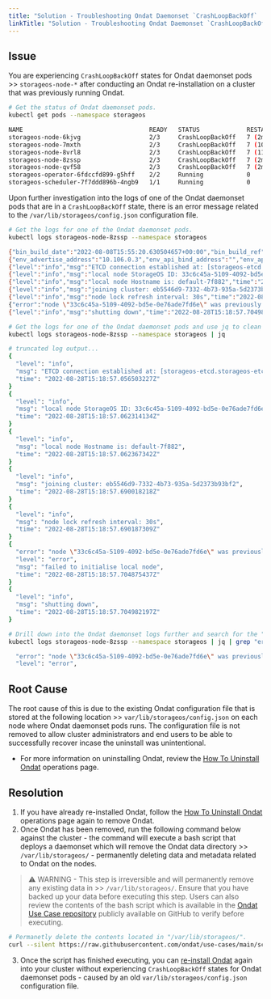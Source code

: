 ```yaml
---
title: "Solution - Troubleshooting Ondat Daemonset `CrashLoopBackOff`  Pod States after Re-installing Ondat"
linkTitle: "Solution - Troubleshooting Ondat Daemonset `CrashLoopBackOff`  Pod States After Re-installing Ondat"
---
```


## Issue

You are experiencing `CrashLoopBackOff` states for Ondat daemonset pods >> `storageos-node-*` after conducting an Ondat re-installation on a cluster that was previously running Ondat.

```bash
# Get the status of Ondat daemonset pods.
kubectl get pods --namespace storageos

NAME                                   READY   STATUS             RESTARTS        AGE
storageos-node-6kjvg                   2/3     CrashLoopBackOff   7 (2m5s ago)    13m
storageos-node-7mxth                   2/3     CrashLoopBackOff   7 (106s ago)    13m
storageos-node-8vrl8                   2/3     CrashLoopBackOff   7 (117s ago)    13m
storageos-node-8zssp                   2/3     CrashLoopBackOff   7 (2m1s ago)    13m
storageos-node-qvf58                   2/3     CrashLoopBackOff   7 (2m13s ago)   13m
storageos-operator-6fdccfd899-g5hff    2/2     Running            0               14m
storageos-scheduler-7f7ddd896b-4ngb9   1/1     Running            0               13m
```

Upon further investigation into the logs of one of the Ondat daemonset pods that are in a `CrashLoopBackOff` state, there is an error message related to the `/var/lib/storageos/config.json` configuration file.

```bash
# Get the logs for one of the Ondat daemonset pods.
kubectl logs storageos-node-8zssp --namespace storageos

{"bin_build_date":"2022-08-08T15:55:20.630504657+00:00","bin_build_ref":"","bin_git_branch":"release/v2.8.2","bin_git_commit_hash":"396dcc6ea2c4a267a33f1204d2836e1aee6f24de","bin_version":"2.8.2","level":"info","msg":"starting StorageOS","time":"2022-08-28T15:18:57.006231412Z"}
{"env_advertise_address":"10.106.0.3","env_api_bind_address":"","env_api_tls_ca":"","env_bind_address":"","env_bootstrap_namespace":"","env_bootstrap_username":"storageos","env_csi_endpoint":"unix:///var/lib/kubelet/plugins_registry/storageos/csi.sock","env_csi_version":"v1","env_dataplane_daemon_dir":"","env_dataplane_dir":"","env_device_dir":"","env_dial_timeout":"","env_disable_crash_reporting":"false","env_disable_telemetry":"false","env_disable_version_check":"false","env_encryption_enabled":"","env_etcd_endpoints":"storageos-etcd.storageos-etcd:2379","env_etcd_namespace":"","env_etcd_tls_client_ca":"/run/storageos/pki/etcd-client-ca.crt","env_etcd_tls_client_cert":"/run/storageos/pki/etcd-client.crt","env_etcd_tls_client_key":"/run/storageos/pki/etcd-client.key","env_etcd_username":"","env_gossip_advertise_address":"","env_gossip_bind_address":"","env_health_grace_period":"","env_health_probe_interval":"","env_health_probe_timeout":"","env_health_tcp_timeout":"","env_hostname":"default-7f882","env_internal_api_advertise_address":"","env_internal_api_bind_address":"","env_internal_tls_ca_cert":"","env_internal_tls_node_cert":"","env_internal_tls_node_key":"","env_io_advertise_address":"","env_io_bind_address":"","env_jaeger_endpoint":"","env_jaeger_service_name":"","env_k8s_config_path":"","env_k8s_distribution":"","env_k8s_enable_scheduler_extender":"true","env_k8s_namespace":"default","env_log_file":"","env_log_format":"json","env_log_level":"info","env_log_size_limit":"","env_nfs_advertise_ip":"","env_nfs_binary_path":"","env_nfs_bind_ip":"","env_nfs_bind_port_base":"","env_nfs_log_size_limit":"","env_node_capacity_interval":"","env_node_lock_ttl":"","env_placement_api_bind_address":"127.0.0.1:5712","env_placement_log_level":"info","env_placement_service_address":"127.0.0.1:5712","env_placement_service_binary_dir":"","env_placement_service_binary_name":"placement","env_prometheus_exporter_bind_address":"","env_prometheus_exporter_username":"","env_prometheus_tls_ca":"","env_root_dir":"","env_socket_dir":"","env_supervisor_advertise_address":"","env_supervisor_bind_address":"","env_volume_lock_ttl":"","level":"info","msg":"environment variables at startup","time":"2022-08-28T15:18:57.006601003Z"}
{"level":"info","msg":"ETCD connection established at: [storageos-etcd.storageos-etcd:2379]","time":"2022-08-28T15:18:57.056503227Z"}
{"level":"info","msg":"local node StorageOS ID: 33c6c45a-5109-4092-bd5e-0e76ade7fd6e","time":"2022-08-28T15:18:57.062314134Z"}
{"level":"info","msg":"local node Hostname is: default-7f882","time":"2022-08-28T15:18:57.062367342Z"}
{"level":"info","msg":"joining cluster: eb5546d9-7332-4b73-935a-5d2373b93bf2","time":"2022-08-28T15:18:57.690018218Z"}
{"level":"info","msg":"node lock refresh interval: 30s","time":"2022-08-28T15:18:57.690187309Z"}
{"error":"node \"33c6c45a-5109-4092-bd5e-0e76ade7fd6e\" was previously a member of cluster id \"26cb5845-93c9-489d-bb80-e4a31791989f\", tried to join another cluster (\"eb5546d9-7332-4b73-935a-5d2373b93bf2\") - aborting startup. To delete all data on the node and join the new cluster, remove the \"/var/lib/storageos/config.json\" directory. To recover this node data, please contact support.","level":"error","msg":"failed to initialise local node","time":"2022-08-28T15:18:57.704875437Z"}
{"level":"info","msg":"shutting down","time":"2022-08-28T15:18:57.704982197Z"}

# Get the logs for one of the Ondat daemonset pods and use jq to clean up the formatting of the logs.
kubectl logs storageos-node-8zssp --namespace storageos | jq

# truncated log output...
{
  "level": "info",
  "msg": "ETCD connection established at: [storageos-etcd.storageos-etcd:2379]",
  "time": "2022-08-28T15:18:57.056503227Z"
}
{
  "level": "info",
  "msg": "local node StorageOS ID: 33c6c45a-5109-4092-bd5e-0e76ade7fd6e",
  "time": "2022-08-28T15:18:57.062314134Z"
}
{
  "level": "info",
  "msg": "local node Hostname is: default-7f882",
  "time": "2022-08-28T15:18:57.062367342Z"
}
{
  "level": "info",
  "msg": "joining cluster: eb5546d9-7332-4b73-935a-5d2373b93bf2",
  "time": "2022-08-28T15:18:57.690018218Z"
}
{
  "level": "info",
  "msg": "node lock refresh interval: 30s",
  "time": "2022-08-28T15:18:57.690187309Z"
}
{
  "error": "node \"33c6c45a-5109-4092-bd5e-0e76ade7fd6e\" was previously a member of cluster id \"26cb5845-93c9-489d-bb80-e4a31791989f\", tried to join another cluster (\"eb5546d9-7332-4b73-935a-5d2373b93bf2\") - aborting startup. To delete all data on the node and join the new cluster, remove the \"/var/lib/storageos/config.json\" directory. To recover this node data, please contact support.",
  "level": "error",
  "msg": "failed to initialise local node",
  "time": "2022-08-28T15:18:57.704875437Z"
}
{
  "level": "info",
  "msg": "shutting down",
  "time": "2022-08-28T15:18:57.704982197Z"
}

# Drill down into the Ondat daemonset logs further and search for the "error" message that is reported.
kubectl logs storageos-node-8zssp --namespace storageos | jq | grep "error"

  "error": "node \"33c6c45a-5109-4092-bd5e-0e76ade7fd6e\" was previously a member of cluster id \"26cb5845-93c9-489d-bb80-e4a31791989f\", tried to join another cluster (\"eb5546d9-7332-4b73-935a-5d2373b93bf2\") - aborting startup. To delete all data on the node and join the new cluster, remove the \"/var/lib/storageos/config.json\" directory. To recover this node data, please contact support.",
  "level": "error",
```

## Root Cause

The root cause of this is due to the existing Ondat configuration file that is stored at the following location >> `var/lib/storageos/config.json` on each node where Ondat daemonset pods runs. The configuration file is not removed to allow cluster administrators and end users to be able to successfully recover incase the uninstall was unintentional.

- For more information on uninstalling Ondat, review the [How To Uninstall Ondat](/docs/operations/uninstall/) operations page.

## Resolution

1. If you have already re-installed Ondat, follow the [How To Uninstall Ondat](/docs/operations/uninstall/) operations page again to remove Ondat.
2. Once Ondat has been removed, run the following command below against the cluster - the command will execute a bash script that deploys a daemonset which will remove the Ondat data directory >> `/var/lib/storageos/` - permanently deleting data and metadata related to Ondat on the nodes.

> ⚠️ WARNING - This step is irreversible and will permanently remove any existing data in >> `/var/lib/storageos/`. Ensure that you have backed up your data before executing this step. Users can also review the contents of the bash script which is available in the [Ondat Use Case repository](https://github.com/ondat/use-cases/blob/main/scripts/permanently-delete-storageos-data.sh) publicly available on GitHub to verify before executing.

```bash
# Permanetly delete the contents located in "/var/lib/storageos/".
curl --silent https://raw.githubusercontent.com/ondat/use-cases/main/scripts/permanently-delete-storageos-data.sh | bash
```

3. Once the script has finished executing, you can [re-install Ondat](/docs/install/) again into your cluster without experiencing `CrashLoopBackOff` states for Ondat daemonset pods - caused by an old `var/lib/storageos/config.json` configuration file.
